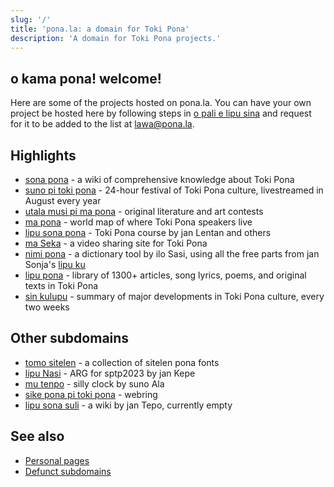 ```yaml
---
slug: '/'
title: 'pona.la: a domain for Toki Pona'
description: 'A domain for Toki Pona projects.'
---
```


## o kama pona! welcome!
Here are some of the projects hosted on pona.la. You can have your own project be hosted here by following steps in [o pali e lipu sina](/request) and request for it to be added to the list at [lawa@pona.la](mailto:lawa@pona.la).

## Highlights
* [sona pona](https://sona.pona.la) - a wiki of comprehensive knowledge about Toki Pona
* [suno pi toki pona](https://suno.pona.la) - 24-hour festival of Toki Pona culture, livestreamed in August every year
* [utala musi pi ma pona](https://utala.pona.la/) - original literature and art contests
* [ma pona](https://ma.pona.la) - world map of where Toki Pona speakers live
* [lipu sona pona](https://lipu-sona.pona.la) - Toki Pona course by jan Lentan and others
* [ma Seka](https://seka.pona.la) - a video sharing site for Toki Pona
* [nimi pona](https://nimi.pona.la) - a dictionary tool by ilo Sasi, using all the free parts from jan Sonja's [lipu ku](https://tokipona.org/)
* [lipu pona](https://lipu.pona.la) - library of 1300+ articles, song lyrics, poems, and original texts in Toki Pona
* [sin kulupu](https://sin-kulupu.pona.la) - summary of major developments in Toki Pona culture, every two weeks

## Other subdomains
* [tomo sitelen](https://sitelen.pona.la/) - a collection of sitelen pona fonts
* [lipu Nasi](https://nasi.pona.la) - ARG for sptp2023 by jan Kepe
* [mu tenpo](https://mutenpo.pona.la) - silly clock by suno Ala
* [sike pona pi toki pona](https://sike.pona.la) - webring
* [lipu sona suli](https://sona-suli.pona.la) - a wiki by jan Tepo, currently empty

## See also

* [Personal pages](personal)
* [Defunct subdomains](defunct)
